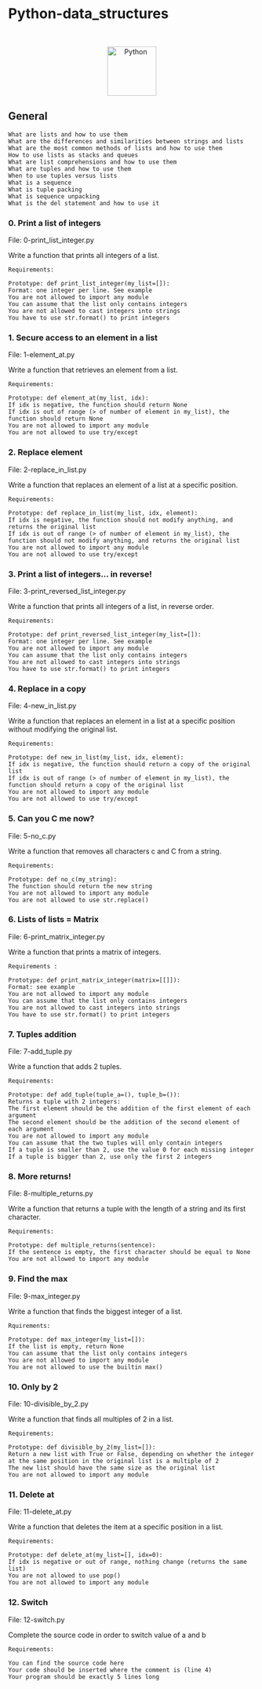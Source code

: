 # Python-data_structures

$~$

<p align="center">
<img src="https://github.com/user-attachments/assets/f6a03eee-84c5-4a0d-823c-6aaece96c0fb" alt="Python" width="100"/>
</p>

## General
```
What are lists and how to use them
What are the differences and similarities between strings and lists
What are the most common methods of lists and how to use them
How to use lists as stacks and queues
What are list comprehensions and how to use them
What are tuples and how to use them
When to use tuples versus lists
What is a sequence
What is tuple packing
What is sequence unpacking
What is the del statement and how to use it
```


### 0. Print a list of integers
File: 0-print_list_integer.py

Write a function that prints all integers of a list.

```
Requirements:

Prototype: def print_list_integer(my_list=[]):
Format: one integer per line. See example
You are not allowed to import any module
You can assume that the list only contains integers
You are not allowed to cast integers into strings
You have to use str.format() to print integers
```


### 1. Secure access to an element in a list
File: 1-element_at.py

Write a function that retrieves an element from a list.

```
Requirements:

Prototype: def element_at(my_list, idx):
If idx is negative, the function should return None
If idx is out of range (> of number of element in my_list), the function should return None
You are not allowed to import any module
You are not allowed to use try/except
```

### 2. Replace element
File: 2-replace_in_list.py

Write a function that replaces an element of a list at a specific position.

```
Requirements:

Prototype: def replace_in_list(my_list, idx, element):
If idx is negative, the function should not modify anything, and returns the original list
If idx is out of range (> of number of element in my_list), the function should not modify anything, and returns the original list
You are not allowed to import any module
You are not allowed to use try/except
```

### 3. Print a list of integers... in reverse!
File: 3-print_reversed_list_integer.py

Write a function that prints all integers of a list, in reverse order.

```
Requirements:

Prototype: def print_reversed_list_integer(my_list=[]):
Format: one integer per line. See example
You are not allowed to import any module
You can assume that the list only contains integers
You are not allowed to cast integers into strings
You have to use str.format() to print integers
```

### 4. Replace in a copy
File: 4-new_in_list.py

Write a function that replaces an element in a list at a specific position without modifying the original list.

```
Requirements:

Prototype: def new_in_list(my_list, idx, element):
If idx is negative, the function should return a copy of the original list
If idx is out of range (> of number of element in my_list), the function should return a copy of the original list
You are not allowed to import any module
You are not allowed to use try/except
```

### 5. Can you C me now?
File: 5-no_c.py

Write a function that removes all characters c and C from a string.

```
Requirements:

Prototype: def no_c(my_string):
The function should return the new string
You are not allowed to import any module
You are not allowed to use str.replace()
```

### 6. Lists of lists = Matrix
File: 6-print_matrix_integer.py


Write a function that prints a matrix of integers.

```
Requirements :

Prototype: def print_matrix_integer(matrix=[[]]):
Format: see example
You are not allowed to import any module
You can assume that the list only contains integers
You are not allowed to cast integers into strings
You have to use str.format() to print integers
```

### 7. Tuples addition
File: 7-add_tuple.py

Write a function that adds 2 tuples.

```
Requirements:

Prototype: def add_tuple(tuple_a=(), tuple_b=()):
Returns a tuple with 2 integers:
The first element should be the addition of the first element of each argument
The second element should be the addition of the second element of each argument
You are not allowed to import any module
You can assume that the two tuples will only contain integers
If a tuple is smaller than 2, use the value 0 for each missing integer
If a tuple is bigger than 2, use only the first 2 integers
```


### 8. More returns!
File: 8-multiple_returns.py

Write a function that returns a tuple with the length of a string and its first character.

```
Requirements:

Prototype: def multiple_returns(sentence):
If the sentence is empty, the first character should be equal to None
You are not allowed to import any module
```

### 9. Find the max
File: 9-max_integer.py

Write a function that finds the biggest integer of a list.

```
Rquirements:

Prototype: def max_integer(my_list=[]):
If the list is empty, return None
You can assume that the list only contains integers
You are not allowed to import any module
You are not allowed to use the builtin max()
```

### 10. Only by 2
File: 10-divisible_by_2.py

Write a function that finds all multiples of 2 in a list.

```
Requirements:

Prototype: def divisible_by_2(my_list=[]):
Return a new list with True or False, depending on whether the integer at the same position in the original list is a multiple of 2
The new list should have the same size as the original list
You are not allowed to import any module
```

### 11. Delete at
File: 11-delete_at.py

Write a function that deletes the item at a specific position in a list.

```
Requirements:

Prototype: def delete_at(my_list=[], idx=0):
If idx is negative or out of range, nothing change (returns the same list)
You are not allowed to use pop()
You are not allowed to import any module
```

### 12. Switch
File: 12-switch.py

Complete the source code in order to switch value of a and b
```
Requirements:

You can find the source code here
Your code should be inserted where the comment is (line 4)
Your program should be exactly 5 lines long
```